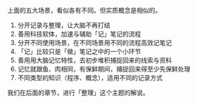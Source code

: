 上面的五大场景，看似各有不同。但实质概念是相似的。

1. 分开记录与整理，让大脑不再打结
2. 善用科技软体，加速与辅助「记」笔记的流程
3. 分开不同使用场景，在不同场景用不同的流程高效记笔记
4. 「记」比较只是「做」笔记之中的一个小环节
5. 善用用大脑记忆特性，去初步堆积捕捉回来的线索与资料
6. 记忆就跟鱼、肉相同，有保鲜期间，捕捉回来得至少先保鲜处理
7.  不同类型的知识（程序、概念），适用不同的记录方式

我们在后面的章节，进行「整理」这个主题的解说。
